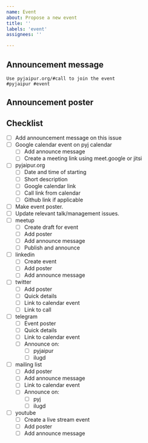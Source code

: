 ```yaml
---
name: Event
about: Propose a new event
title: ''
labels: 'event'
assignees: ''

---
```


## Announcement message

    Use pyjaipur.org/#call to join the event
    #pyjaipur #event

## Announcement poster

## Checklist

- [ ] Add announcement message on this issue
- [ ] Google calendar event on pyj calendar
    - [ ] Add announce message
    - [ ] Create a meeting link using meet.google or jitsi
- [ ] pyjaipur.org
    - [ ] Date and time of starting
    - [ ] Short description
    - [ ] Google calendar link
    - [ ] Call link from calendar
    - [ ] Github link if applicable
- [ ] Make event poster.
- [ ] Update relevant talk/management issues.
- [ ] meetup
    - [ ] Create draft for event
    - [ ] Add poster
    - [ ] Add announce message
    - [ ] Publish and announce
- [ ] linkedin
    - [ ] Create event
    - [ ] Add poster
    - [ ] Add announce message
- [ ] twitter
    - [ ] Add poster
    - [ ] Quick details
    - [ ] Link to calendar event
    - [ ] Link to call
- [ ] telegram
    - [ ] Event poster 
    - [ ] Quick details
    - [ ] Link to calendar event
    - [ ] Announce on:
        - [ ] pyjaipur
        - [ ] ilugd
- [ ] mailing list
    - [ ] Add poster
    - [ ] Add announce message
    - [ ] Link to calendar event
    - [ ] Announce on:
        - [ ] pyj
        - [ ] ilugd
- [ ] youtube
    - [ ] Create a live stream event
    - [ ] Add poster
    - [ ] Add announce message
